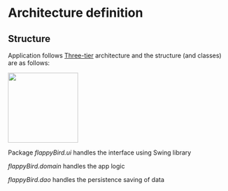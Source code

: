 # Architecture definition

## Structure

Application follows [Three-tier](https://en.wikipedia.org/wiki/Multitier_architecture) architecture and the structure (and classes) are as follows:

<img src="/images/Layer-architecture.png" width="160">

Package _flappyBird.ui_ handles the interface using Swing library

_flappyBird.domain_ handles the app logic 

_flappyBird.dao_ handles the persistence saving of data
